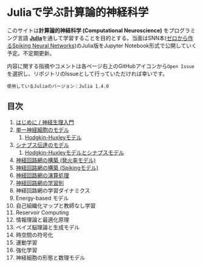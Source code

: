 # Juliaで学ぶ計算論的神経科学

このサイトは**計算論的神経科学 (Computational Neuroscience)** をプログラミング言語 [**Julia**](https://julialang.org/)を通して学習することを目的とする。当面はSNN本([ゼロから作るSpiking Neural Networks](https://yamtak.booth.pm/items/1585421))のJulia版をJupyter Notebook形式で公開していく予定。不定期更新。

内容に関する指摘やコメントは各ページ右上のGitHubアイコンから`Open Issue`を選択し、リポジトリのIssueとして行っていただければ幸いです。

```{note}
使用しているJuliaのバージョン：Julia 1.4.0
```

## 目次
1. [はじめに / 神経生理入門](https://compneuro-julia.github.io/1_intro.html)
1. [単一神経細胞のモデル](https://compneuro-julia.github.io/2_intro.html)
	1. [Hodgkin-Huxleyモデル](https://compneuro-julia.github.io/2-1_hodgkinhuxley.html)
1. [シナプス伝達のモデル](https://compneuro-julia.github.io/3_intro.html)
	1. [Hodgkin-Huxleyモデルとシナプスモデル](https://compneuro-julia.github.io/3-1_hhsynapse.html)
1. [神経回路網の構築 (発火率モデル)](https://compneuro-julia.github.io/4_intro.html)
1. [神経回路網の構築 (Spikingモデル)](https://compneuro-julia.github.io/5_intro.html)
1. [神経回路網の演算処理](https://compneuro-julia.github.io/6_intro.html)
1. [神経回路網の学習則](https://compneuro-julia.github.io/7_intro.html)
1. 神経回路網の学習ダイナミクス
1. Energy-based モデル
1. 自己組織化マップと教師なし学習
1. Reservoir Computing
1. 情報理論と最適化原理
1. ベイズ脳理論と生成モデル
1. 時空間の符号化
1. 運動学習
1. 強化学習
1. 神経細胞の形態と数理モデル